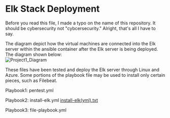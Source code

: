 # Elk Stack Deployment
Before you read this file, I made a typo on the name of this repository. It should be cybersecurity not "cybcersecurity." Alright, that's all I have to say. 

The diagram depict how the virtual machines are connected into the Elk server within the ansible container after the Elk server is being deployed. The diagram shown below:  
![Project1_Diagram](https://user-images.githubusercontent.com/77870466/122309043-92bdbd00-cedb-11eb-96ee-e81d9eee9202.jpg)

These files have been tested and deploy the Elk server through Linux and Azure. Some portions of the playbook file may be used to install only certain pieces, such as Filebeat. 

Playbook1: pentest.yml 


Playbook2: install-elk.yml 
[install-elk(yml).txt](https://github.com/hnguye89/Cybcersecurity-Bootcamp-Project/files/6666393/install-elk.yml.txt)


Playbook3: file-playbook.yml

